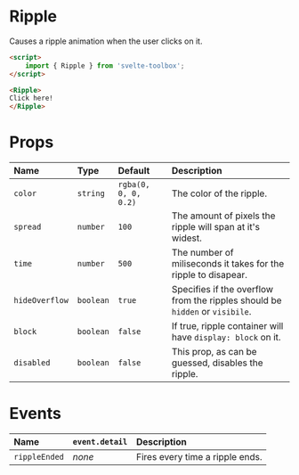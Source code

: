 # Ripple

Causes a ripple animation when the user clicks on it.

```html
<script>
	import { Ripple } from 'svelte-toolbox';
</script>

<Ripple>
Click here!
</Ripple>
```

# Props

| Name           | Type      | Default              | Description                                                                  |
| :------------- | :-------- | :------------------- | :--------------------------------------------------------------------------- |
| `color`        | `string`  | `rgba(0, 0, 0, 0.2)` | The color of the ripple.                                                     |
| `spread`       | `number`  | `100`                | The amount of pixels the ripple will span at it's widest.                    |
| `time`         | `number`  | `500`                | The number of miliseconds it takes for the ripple to disapear.               |
| `hideOverflow` | `boolean` | `true`               | Specifies if the overflow from the ripples should be `hidden` or `visibile`. |
| `block`        | `boolean` | `false`              | If true, ripple container will have `display: block` on it.                  |
| `disabled`     | `boolean` | `false`              | This prop, as can be guessed, disables the ripple.                           |

# Events

| Name          | `event.detail` | Description                     |
| :------------ | :------------- | :------------------------------ |
| `rippleEnded` | _none_         | Fires every time a ripple ends. |
